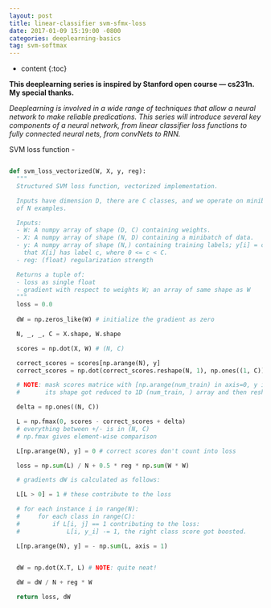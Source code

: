 ```yaml
---
layout: post
title: linear-classifier svm-sfmx-loss
date: 2017-01-09 15:19:00 -0800
categories: deeplearning-basics 
tag: svm-softmax
---
```


* content
{:toc}



__This deeplearning series is inspired by Stanford open course — cs231n. My special thanks.__


_Deeplearning is involved in a wide range of techniques that allow a neural network to make reliable predications. This series will introduce several key components of a neural network, from linear classifier loss functions to fully connected neural nets, from convNets to RNN._


SVM loss function - 

~~~ python

def svm_loss_vectorized(W, X, y, reg):
  """
  Structured SVM loss function, vectorized implementation.

  Inputs have dimension D, there are C classes, and we operate on minibatches
  of N examples.

  Inputs:
  - W: A numpy array of shape (D, C) containing weights.
  - X: A numpy array of shape (N, D) containing a minibatch of data.
  - y: A numpy array of shape (N,) containing training labels; y[i] = c means
    that X[i] has label c, where 0 <= c < C.
  - reg: (float) regularization strength

  Returns a tuple of:
  - loss as single float
  - gradient with respect to weights W; an array of same shape as W
  """
  loss = 0.0
  
  dW = np.zeros_like(W) # initialize the gradient as zero

  N, _, _, C = X.shape, W.shape

  scores = np.dot(X, W) # (N, C)

  correct_scores = scores[np.arange(N), y]
  correct_scores = np.dot(correct_scores.reshape(N, 1), np.ones((1, C))) # (N, C)

  # NOTE: mask scores matrice with [np.arange(num_train) in axis=0, y in axis = 1]
  #       its shape got reduced to 1D (num_train, ) array and then reshape to 2D (num_train, 1) array

  delta = np.ones((N, C))

  L = np.fmax(0, scores - correct_scores + delta)
  # everything between +/- is in (N, C)
  # np.fmax gives element-wise comparison

  L[np.arange(N), y] = 0 # correct scores don't count into loss

  loss = np.sum(L) / N + 0.5 * reg * np.sum(W * W)

  # gradients dW is calculated as follows:

  L[L > 0] = 1 # these contribute to the loss

  # for each instance i in range(N):
  #     for each class in range(C):
  #         if L[i, j] == 1 contributing to the loss:
  #             L[i, y_i] -= 1, the right class score got boosted.

  L[np.arange(N), y] = - np.sum(L, axis = 1)


  dW = np.dot(X.T, L) # NOTE: quite neat!
  
  dW = dW / N + reg * W

  return loss, dW

~~~
